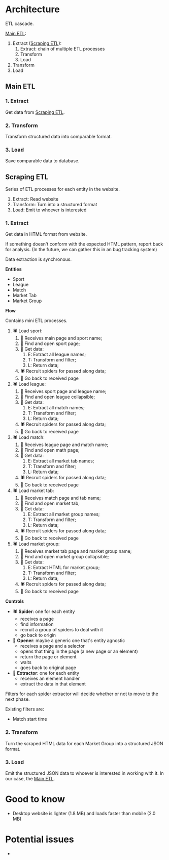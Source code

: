 # Architecture

ETL cascade.

[Main ETL](#main-etl):

1. Extract ([Scraping ETL](#scraping-etl)):
   1. Extract: chain of multiple ETL processes
   2. Transform
   3. Load
2. Transform
3. Load

## Main ETL

### 1. Extract

Get data from [Scraping ETL](#scraping-etl).

### 2. Transform

Transform structured data into comparable format.

### 3. Load

Save comparable data to database.

## Scraping ETL

Series of ETL processes for each entity in the website.

1. Extract: Read website
2. Transform: Turn into a structured format
3. Load: Emit to whoever is interested

### 1. Extract

Get data in HTML format from website.

If something doesn't conform with the expected HTML pattern, report back for analysis. (In the future, we can gather this in an bug tracking system)

Data extraction is synchronous.

**Entities**

- Sport
- League
- Match
- Market Tab
- Market Group

**Flow**

Contains mini ETL processes.

1. 🕷 Load sport:
   1. 📂 Receives main page and sport name;
   2. 📂 Find and open sport page;
   3. 🔪 Get data:
      1. E: Extract all league names;
      2. T: Transform and filter;
      3. L: Return data;
   4. 🕷 Recruit spiders for passed along data;
   5. 📂 Go back to received page
2. 🕷 Load league:
   1. 📂 Receives sport page and league name;
   2. 📂 Find and open league collapsible;
   3. 🔪 Get data:
      1. E: Extract all match names;
      2. T: Transform and filter;
      3. L: Return data;
   4. 🕷 Recruit spiders for passed along data;
   5. 📂 Go back to received page
3. 🕷 Load match:
   1. 📂 Receives league page and match name;
   2. 📂 Find and open math page;
   3. 🔪 Get data:
      1. E: Extract all market tab names;
      2. T: Transform and filter;
      3. L: Return data;
   4. 🕷 Recruit spiders for passed along data;
   5. 📂 Go back to received page
4. 🕷 Load market tab:
   1. 📂 Receives match page and tab name;
   2. 📂 Find and open market tab;
   3. 🔪 Get data:
      1. E: Extract all market group names;
      2. T: Transform and filter;
      3. L: Return data;
   4. 🕷 Recruit spiders for passed along data;
   5. 📂 Go back to received page
5. 🕷 Load market group:
   1. 📂 Receives market tab page and market group name;
   2. 📂 Find and open market group collapsible;
   3. 🔪 Get data:
      1. E: Extract HTML for market group;
      2. T: Transform and filter;
      3. L: Return data;
   4. 🕷 Recruit spiders for passed along data;
   5. 📂 Go back to received page

**Controls**

- 🕷 **Spider**: one for each entity
  - receives a page
  - find information
  - recruit a group of spiders to deal with it
  - go back to origin
- 📂 **Opener**: maybe a generic one that's entity agnostic
  - receives a page and a selector
  - opens that thing in the page (a new page or an element)
  - return the page or element
  - waits
  - goes back to original page
- 🔪 **Extractor**: one for each entity
  - receives an element handler
  - extract the data in that element

Filters for each spider extractor will decide whether or not to move to the next phase.

Existing filters are:

- Match start time

### 2. Transform

Turn the scraped HTML data for each Market Group into a structured JSON format.

### 3. Load

Emit the structured JSON data to whoever is interested in working with it. In our case, the [Main ETL](#main-etl).

# Good to know

- Desktop website is lighter (1.8 MB) and loads faster than mobile (2.0 MB)

# Potential issues

-
